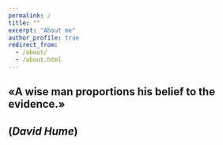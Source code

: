 ```yaml
---
permalink: /
title: ""
excerpt: "About me"
author_profile: true
redirect_from: 
  - /about/
  - /about.html
---
```



## «A wise man proportions his belief to the evidence.»

(*David Hume*)
---

